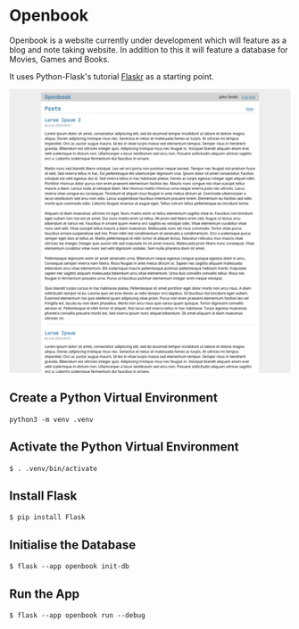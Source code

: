 # Openbook

Openbook is a website currently under development which will feature as a blog and note taking website.
In addition to this it will feature a database for Movies, Games and Books.

It uses Python-Flask's tutorial [Flaskr](https://flask.palletsprojects.com/en/3.0.x/tutorial/) as a starting point.

![Readme Image](readme_image.png)

## Create a Python Virtual Environment

```
python3 -m venv .venv
```

## Activate the Python Virtual Environment

```
$ . .venv/bin/activate
```
## Install Flask

```
$ pip install Flask
```
## Initialise the Database 

```
$ flask --app openbook init-db
```
## Run the App

```
$ flask --app openbook run --debug
```
